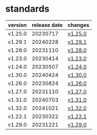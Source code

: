 # standards

| version | release date |             changes              |
|---------|--------------|----------------------------------|
| v1.25.0 | 20230717     | [v1.25.0](./v1.25.0-20230717.md) |
| v1.29.1 | 20240228     | [v1.29.1](./v1.29.1-20240228.md) |
| v1.28.0 | 20231110     | [v1.28.0](./v1.28.0-20231110.md) |
| v1.23.0 | 20230414     | [v1.23.0](./v1.23.0-20230414.md) |
| v1.24.0 | 20230507     | [v1.24.0](./v1.24.0-20230507.md) |
| v1.30.0 | 20240424     | [v1.30.0](./v1.30.0-20240424.md) |
| v1.26.0 | 20230824     | [v1.26.0](./v1.26.0-20230824.md) |
| v1.27.0 | 20231110     | [v1.27.0](./v1.27.0-20231110.md) |
| v1.31.0 | 20240703     | [v1.31.0](./v1.31.0-20240703.md) |
| v1.32.0 | 20241021     | [v1.32.0](./v1.32.0-20241021.md) |
| v1.22.1 | 20230322     | [v1.22.1](./v1.22.1-20230322.md) |
| v1.29.0 | 20231221     | [v1.29.0](./v1.29.0-20231221.md) |

